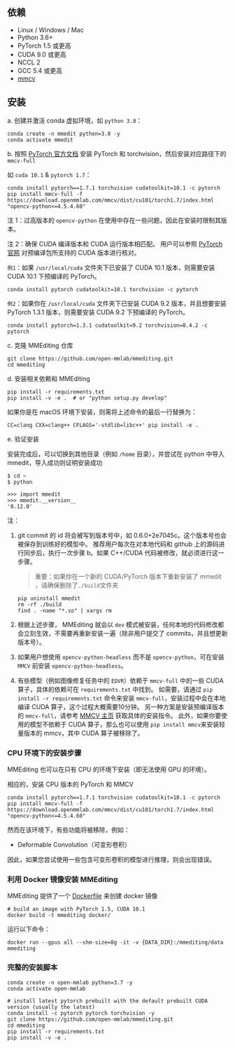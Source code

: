 ## 依赖

- Linux / Windows / Mac
- Python 3.6+
- PyTorch 1.5 或更高
- CUDA 9.0 或更高
- NCCL 2
- GCC 5.4 或更高
- [mmcv](https://github.com/open-mmlab/mmcv)

## 安装

a. 创建并激活 conda 虚拟环境，如 `python 3.8`：

```shell
conda create -n mmedit python=3.8 -y
conda activate mmedit
```

b. 按照 [PyTorch 官方文档](https://pytorch.org/) 安装 PyTorch 和 torchvision，然后安装对应路径下的 `mmcv-full`

如 `cuda 10.1` & `pytorch 1.7`：

```shell
conda install pytorch==1.7.1 torchvision cudatoolkit=10.1 -c pytorch
pip install mmcv-full -f https://download.openmmlab.com/mmcv/dist/cu101/torch1.7/index.html "opencv-python<=4.5.4.60"
```

注 1：过高版本的 `opencv-python` 在使用中存在一些问题，因此在安装时限制其版本。

注 2：确保 CUDA 编译版本和 CUDA 运行版本相匹配。 用户可以参照 [PyTorch 官网](https://pytorch.org/) 对预编译包所支持的 CUDA 版本进行核对。

`例1`：如果 `/usr/local/cuda` 文件夹下已安装了 CUDA 10.1 版本，则需要安装 CUDA 10.1 下预编译的 PyTorch。

```shell
conda install pytorch cudatoolkit=10.1 torchvision -c pytorch
```

`例2`：如果你在 `/usr/local/cuda` 文件夹下已安装 CUDA 9.2 版本，并且想要安装 PyTorch 1.3.1 版本，则需要安装 CUDA 9.2 下预编译的 PyTorch。
```shell
conda install pytorch=1.3.1 cudatoolkit=9.2 torchvision=0.4.2 -c pytorch
```

c. 克隆 MMEditing 仓库

```shell
git clone https://github.com/open-mmlab/mmediting.git
cd mmediting
```

d. 安装相关依赖和 MMEditing

```shell
pip install -r requirements.txt
pip install -v -e .  # or "python setup.py develop"
```

如果你是在 macOS 环境下安装，则需将上述命令的最后一行替换为：

```shell
CC=clang CXX=clang++ CFLAGS='-stdlib=libc++' pip install -e .
```

e. 验证安装

安装完成后，可以切换到其他目录（例如 `/home` 目录），并尝试在 python 中导入 mmedit，导入成功则证明安装成功

```shell
$ cd ~
$ python

>>> import mmedit
>>> mmedit.__version__
'0.12.0'
```

注：
1. git commit 的 id 将会被写到版本号中，如 0.6.0+2e7045c。这个版本号也会被保存到训练好的模型中。 推荐用户每次在对本地代码和 github 上的源码进行同步后，执行一次步骤 b。如果 C++/CUDA 代码被修改，就必须进行这一步骤。

    > 重要：如果你在一个新的 CUDA/PyTorch 版本下重新安装了 mmedit ，请确保删除了`./build`文件夹
    ```shell
    pip uninstall mmedit
    rm -rf ./build
    find . -name "*.so" | xargs rm
    ```

2. 根据上述步骤， MMEditing 就会以 `dev` 模式被安装，任何本地的代码修改都会立刻生效，不需要再重新安装一遍（除非用户提交了 commits，并且想更新版本号）。

3. 如果用户想使用 `opencv-python-headless` 而不是 `opencv-python`，可在安装 `MMCV` 前安装 `opencv-python-headless`。

4. 有些模型（例如图像修复任务中的 `EDVR`）依赖于 `mmcv-full` 中的一些 CUDA 算子，具体的依赖可在 `requirements.txt` 中找到。
如需要，请通过 `pip install -r requirements.txt` 命令来安装 `mmcv-full`，安装过程中会在本地编译 CUDA 算子，这个过程大概需要10分钟。
另一种方案是安装预编译版本的 `mmcv-full`，请参考 [MMCV 主页](https://github.com/open-mmlab/mmcv#install-with-pip) 获取具体的安装指令。
此外，如果你要使用的模型不依赖于 CUDA 算子，那么也可以使用 `pip install mmcv`来安装轻量版本的 mmcv，其中 CUDA 算子被移除了。

### CPU 环境下的安装步骤

MMEditing 也可以在只有 CPU 的环境下安装（即无法使用 GPU 的环境）。

相应的，安装 CPU 版本的 PyTorch 和 MMCV

```shell
conda install pytorch==1.7.1 torchvision cudatoolkit=10.1 -c pytorch
pip install mmcv-full -f https://download.openmmlab.com/mmcv/dist/cu101/torch1.7/index.html "opencv-python<=4.5.4.60"
```

然而在该环境下，有些功能将被移除，例如：
- Deformable Convolution（可变形卷积）

因此，如果您尝试使用一些包含可变形卷积的模型进行推理，则会出现错误。

### 利用 Docker 镜像安装 MMEditing

MMEditing 提供了一个 [Dockerfile](https://github.com/open-mmlab/mmediting/blob/master/docker/Dockerfile) 来创建 docker 镜像

```shell
# build an image with PyTorch 1.5, CUDA 10.1
docker build -t mmediting docker/
```

运行以下命令：

```shell
docker run --gpus all --shm-size=8g -it -v {DATA_DIR}:/mmediting/data mmediting
```

### 完整的安装脚本

```shell
conda create -n open-mmlab python=3.7 -y
conda activate open-mmlab

# install latest pytorch prebuilt with the default prebuilt CUDA version (usually the latest)
conda install -c pytorch pytorch torchvision -y
git clone https://github.com/open-mmlab/mmediting.git
cd mmediting
pip install -r requirements.txt
pip install -v -e .
```
